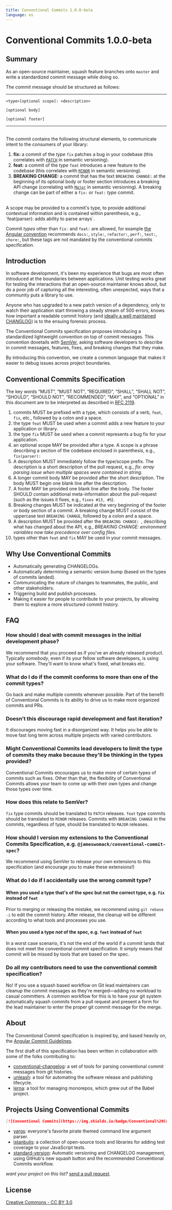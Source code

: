 ```yaml
---
title: Conventional Commits 1.0.0-beta
language: es
---
```


# Conventional Commits 1.0.0-beta

## Summary

As an open-source maintainer, squash feature branches onto `master` and write
a standardized commit message while doing so.

The commit message should be structured as follows:

---

```
<type>[optional scope]: <description>

[optional body]

[optional footer]
```
---

<br />
The commit contains the following structural elements, to communicate intent to the
consumers of your library:

1. **fix:** a commit of the _type_ `fix` patches a bug in your codebase (this correlates with [`PATCH`](http://semver.org/#summary) in semantic versioning).
2. **feat:** a commit of the _type_ `feat` introduces a new feature to the codebase (this correlates
  with [`MINOR`](http://semver.org/#summary) in semantic versioning).
3. **BREAKING CHANGE:** a commit that has the text `BREAKING CHANGE:` at the beginning of its optional body or footer section introduces a breaking API change (correlating with [`Major`](http://semver.org/#summary) in semantic versioning). A breaking change can be
  part of either a `fix:` or `feat:` _type_ commit.

<br />
A scope may be provided to a commit's type, to provide additional contextual information and
is contained within parenthesis, e.g., `feat(parser): adds ability to parse arrays`.

Commit _types_ other than `fix:` and `feat:` are allowed, for example [the Angular convention](https://github.com/angular/angular/blob/master/CONTRIBUTING.md#commit) recommends `docs:`, `style:`, `refactor:`, `perf:`, `test:`, `chore:`, but these tags are
not mandated by the conventional commits specification.

## Introduction

In software development, it's been my experience that bugs are most often introduced
at the boundaries between applications. Unit testing works great for testing the interactions
that an open-source maintainer knows about, but do a poor job of capturing all the
interesting, often unexpected, ways that a community puts a library to use.

Anyone who has upgraded to a new patch version of a dependency, only to watch their
application start throwing a steady stream of 500 errors, knows how important
a readable commit history (and [ideally a well maintained CHANGLOG](http://keepachangelog.com/en/0.3.0/)) is to the ensuing
forensic process.

The Conventional Commits specification proposes introducing a standardized lightweight
convention on top of commit messages. This convention dovetails with [SemVer](http://semver.org),
asking software developers to describe in commit messages, features, fixes, and breaking
changes that they make.

By introducing this convention, we create a common language that makes it easier to
debug issues across project boundaries.

## Conventional Commits Specification

The key words “MUST”, “MUST NOT”, “REQUIRED”, “SHALL”, “SHALL NOT”, “SHOULD”, “SHOULD NOT”, “RECOMMENDED”, “MAY”, and “OPTIONAL” in this document are to be interpreted as described in [RFC 2119](https://www.ietf.org/rfc/rfc2119.txt).

1. commits MUST be prefixed with a type, which consists of a verb, `feat`, `fix`, etc.,
   followed by a colon and a space.
2. the type `feat` MUST be used when a commit adds a new feature to your application
  or library.
3. the type `fix` MUST be used when a commit represents a bug fix for your application.
4. an optional scope MAY be provided after a type. A scope is a phrase describing
  a section of the codebase enclosed in parenthesis, e.g., `fix(parser):`
5. A description MUST immediately follow the type/scope prefix.
  The description is a short description of the pull request, e.g.,
  _fix: array parsing issue when multiple spaces were contained in string._
6. A longer commit body MAY be provided after the short description. The body MUST
   begin one blank line after the description.
7. A footer MAY be provided one blank line after the body. The footer SHOULD contain
   additional meta-information about the pull-request (such as the issues it fixes, e.g., `fixes #13, #5`).
8. Breaking changes MUST be indicated at the very beginning of the footer or body section of a commit. A breaking change MUST consist of the uppercase text `BREAKING CHANGE`, followed by a colon and a space.
9. A description MUST be provided after the `BREAKING CHANGE: `, describing what
  has changed about the API, e.g., _BREAKING CHANGE: environment variables now take precedence over config files._
10. types other than `feat` and `fix` MAY be used in your commit messages.

## Why Use Conventional Commits

* Automatically generating CHANGELOGs.
* Automatically determining a semantic version bump (based on the types of commits landed).
* Communicating the nature of changes to teammates, the public, and other stakeholders.
* Triggering build and publish processes.
* Making it easier for people to contribute to your projects, by allowing them to explore
  a more structured commit history.

## FAQ

### How should I deal with commit messages in the initial development phase?

We recommend that you proceed as if you've an already released product. Typically *somebody*, even if its your fellow software developers, is using your software. They'll want to know what's fixed, what breaks etc.

### What do I do if the commit conforms to more than one of the commit types?

Go back and make multiple commits whenever possible. Part of the benefit of Conventional Commits is its ability to drive us to make more organized commits and PRs.

### Doesn’t this discourage rapid development and fast iteration?

It discourages moving fast in a disorganized way. It helps you be able to move fast long term across multiple projects with varied contributors.

### Might Conventional Commits lead developers to limit the type of commits they make because they'll be thinking in the types provided?

Conventional Commits encourages us to make more of certain types of commits such as fixes. Other than that, the flexibility of Conventional Commits allows your team to come up with their own types and change those types over time.

### How does this relate to SemVer?

`fix` type commits should be translated to `PATCH` releases. `feat` type commits should be translated to `MINOR` releases. Commits with `BREAKING CHANGE` in the commits, regardless of type, should be translated to `MAJOR` releases.

### How should I version my extensions to the Conventional Commits Specification, e.g. `@jameswomack/conventional-commit-spec`?

We recommend using SemVer to release your own extensions to this specification (and
encourage you to make these extensions!)

### What do I do if I accidentally use the wrong commit type?

#### When you used a type that's of the spec but not the correct type, e.g. `fix` instead of `feat`

Prior to merging or releasing the mistake, we recommend using `git rebase -i` to edit the commit history. After release, the cleanup will be different according to what tools and processes you use.

#### When you used a type *not* of the spec, e.g. `feet` instead of `feat`

In a worst case scenario, it's not the end of the world if a commit lands that does not meet the conventional commit specification. It simply means that commit will be missed by tools that are based on the spec.

### Do all my contributors need to use the conventional commit specification?

No! If you use a squash based workflow on Git lead maintainers can cleanup the commit messages as they're merged—adding no workload to casual committers. A common workflow for this is to have your git system automatically squash commits from a pull request and present a form for the lead maintainer to enter the proper git commit message for the merge.

## About

The Conventional Commit specification is inspired by, and based heavily on, the [Angular Commit Guidelines](https://github.com/angular/angular.js/blob/master/CONTRIBUTING.md#commit).

The first draft of this specification has been written in collaboration with some of the
folks contributing to:

* [conventional-changelog](https://github.com/conventional-changelog/conventional-changelog): a
  set of tools for parsing conventional commit messages from git histories.
* [unleash](https://github.com/netflix/unleash): a tool for automating the
  software release and publishing lifecycle.
* [lerna](https://github.com/lerna/lerna): a tool for managing monorepos, which grew out
  of the Babel project.

## Projects Using Conventional Commits

```md
[![Conventional Commits](https://img.shields.io/badge/Conventional%20Commits-1.0.0-yellow.svg)](https://conventionalcommits.org)
```

* [yargs](https://github.com/yargs/yargs): everyone's favorite pirate themed command line argument parser.
* [istanbuljs](https://github.com/istanbuljs/istanbuljs): a collection of open-source tools
  and libraries for adding test coverage to your JavaScript tests.
* [standard-version](https://github.com/conventional-changelog/standard-version): Automatic versioning and CHANGELOG management, using GitHub's new squash button and the recommended Conventional Commits workflow.

_want your project on this list?_ [send a pull request](https://github.com/conventional-changelog/conventionalcommits.org/pulls).

## License

[Creative Commons - CC BY 3.0](http://creativecommons.org/licenses/by/3.0/)
